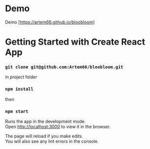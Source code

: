 # Demo

Demo [https://artem66.github.io/bloobloom]




# Getting Started with Create React App

### `git clone git@github.com:Artem66/bloobloom.git`

in project folder

### `npm install`

then

### `npm start`

Runs the app in the development mode.\
Open [http://localhost:3000](http://localhost:3000) to view it in the browser.

The page will reload if you make edits.\
You will also see any lint errors in the console.
